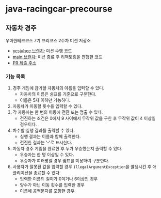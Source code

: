 # java-racingcar-precourse

## 자동차 경주

우아한테크코스 7기 프리코스 2주차 미션 저장소

- [yesjuhee 브랜치](https://github.com/yesjuhee/java-racingcar-7/tree/yesjuhee): 미션 수행 코드
- [main 브랜치](https://github.com/yesjuhee/java-racingcar-7/tree/main): 미션 종료 후 리팩토링을 진행한 코드
- [PR 제출 주소](https://github.com/woowacourse-precourse/java-racingcar-7/pull/240)

### 기능 목록

1. 경주 게임에 참가할 자동차의 이름을 입력할 수 있다.
    - 자동차의 이름은 쉼표를 기준으로 구분한다.
    - 이름은 5자 이하만 가능하다.
2. 자동차가 이동할 횟수를 입력할 수 있다.
3. 각 자동차는 한 번의 이동에 전진 또는 멈출 수 있다.
    - 전진하는 조건은 0에서 9 사이에서 무작위 값을 구한 후 무작위 값이 4 이상일 경우이다.
4. 차수별 실행 결과를 출력할 수 있다.
    - 실행 결과는 이름과 함께 출력한다.
    - 전진한 결과는 '-'로 표시한다.
5. 자동차 경주 게임을 완료한 후 누가 우승했는지 출력할 수 있다.
    - 우승자는 한 명 이상일 수 있다.
    - 우승자가 여러명일 경우 쉼표를 이용하여 구분한다.
6. 사용자가 잘못된 값을 입력할 경우 `IllegalArgumentException`을 발생시킨 후 애플리이션을 종료할 수 있다.
    - 입력한 이름의 길이가 0이거나 6이상인 경우
    - 양수가 아닌 이동 횟수를 입력한 경우
    - 이름에 공백문자를 포함한 경우